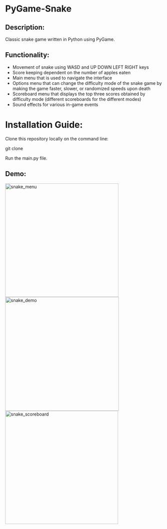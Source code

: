 ﻿# PyGame-Snake

## Description:
Classic snake game written in Python using PyGame.

## Functionality:
* Movement of snake using WASD and UP DOWN LEFT RIGHT keys
* Score keeping dependent on the number of apples eaten
* Main menu that is used to navigate the interface
* Options menu that can change the difficulty mode of the snake game by making the game faster, slower, or randomized speeds upon death
* Scoreboard menu that displays the top three scores obtained by difficulty mode (different scoreboards for the different modes)
* Sound effects for various in-game events

# Installation Guide:
Clone this repository locally on the command line:

git clone 

Run the main.py file.

## Demo:

<img width="362" alt="snake_menu" src="https://github.com/EricNohara/PyGame-Snake/assets/123284198/1c344933-5c15-4009-9e8e-2e2691865bf6">

<img width="363" alt="snake_demo" src="https://github.com/EricNohara/PyGame-Snake/assets/123284198/f570afe8-86c6-4d0a-9aea-312d49cf9f4c">

<img width="361" alt="snake_scoreboard" src="https://github.com/EricNohara/PyGame-Snake/assets/123284198/6ac521fe-561c-49f8-9695-020d711c89e7">
